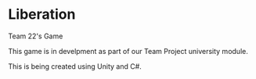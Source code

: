 # Liberation
Team 22's Game

This game is in develpment as part of our Team Project university module.

This is being created using Unity and C#.

